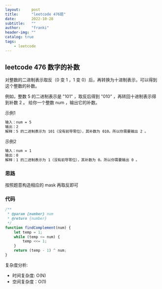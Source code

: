 ```yaml
---
layout:     post
title:      "leetcode 476题"
date:       2022-10-28
subtitle:   ""
author:     "franki"
header-img: ""
catalog: true
tags:
    - leetcode
---
```


## leetcode 476 数字的补数

对整数的二进制表示取反（0 变 1 ，1 变 0）后，再转换为十进制表示，可以得到这个整数的补数。

例如，整数 5 的二进制表示是 "101" ，取反后得到 "010" ，再转回十进制表示得到补数 2 。
给你一个整数 num ，输出它的补数。

示例1

```bash
输入：num = 5
输出：2
解释：5 的二进制表示为 101（没有前导零位），其补数为 010。所以你需要输出 2 。
```

示例2

```bash
输入：num = 1
输出：0
解释：1 的二进制表示为 1（没有前导零位），其补数为 0。所以你需要输出 0 。
```

### 思路

按照题意构造相应的 mask 再取反即可

### 代码

```js
/**
 * @param {number} num
 * @return {number}
 */
function findComplement(num) {
    let temp = 1;
    while (temp <= num) {
        temp <<= 1;
    }
    return (temp - 1) ^ num;
}
```

复杂度分析:

- 时间复杂度: O(N)
- 空间复杂度：O(1)
